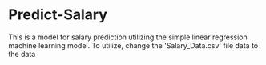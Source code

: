 # Predict-Salary
This is a model for salary prediction utilizing the simple linear regression machine learning model. To utilize, change the 'Salary_Data.csv' file data to the data 
